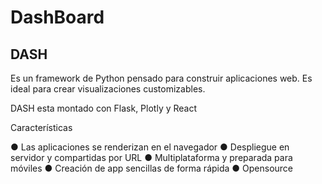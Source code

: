 # DashBoard

## DASH

Es un framework de Python pensado para construir aplicaciones web. Es ideal para crear visualizaciones customizables.


DASH esta montado con Flask, Plotly y React

Características

● Las aplicaciones se renderizan en el navegador
● Despliegue en servidor y compartidas por URL
● Multiplataforma y preparada para móviles
● Creación de app sencillas de forma rápida
● Opensource
